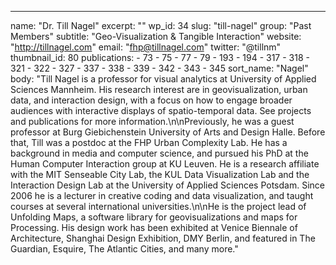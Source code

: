 ---
  name: "Dr. Till Nagel"
  excerpt: ""
  wp_id: 34
  slug: "till-nagel"
  group: "Past Members"
  subtitle: "Geo-Visualization & Tangible Interaction"
  website: "http://tillnagel.com"
  email: "fhp@tillnagel.com"
  twitter: "@tillnm"
  thumbnail_id: 80
  publications: 
    - 73
    - 75
    - 77
    - 79
    - 193
    - 194
    - 317
    - 318
    - 321
    - 322
    - 327
    - 337
    - 338
    - 339
    - 342
    - 343
    - 345
  sort_name: "Nagel"
  body: "Till Nagel is a professor for visual analytics at University of Applied Sciences Mannheim. His research interest are in geovisualization, urban data, and interaction design, with a focus on how to engage broader audiences with interactive displays of spatio-temporal data. See projects and publications for more information.\n\nPreviously, he was a guest professor at Burg Giebichenstein University of Arts and Design Halle. Before that, Till was a postdoc at the FHP Urban Complexity Lab. He has a background in media and computer science, and pursued his PhD at the Human Computer Interaction group at KU Leuven. He is a research affiliate with the MIT Senseable City Lab, the KUL Data Visualization Lab and the Interaction Design Lab at the University of Applied Sciences Potsdam. Since 2006 he is a lecturer in creative coding and data visualization, and taught courses at several international universities.\n\nHe is the project lead of Unfolding Maps, a software library for geovisualizations and maps for Processing. His design work has been exhibited at Venice Biennale of Architecture, Shanghai Design Exhibition, DMY Berlin, and featured in The Guardian, Esquire, The Atlantic Cities, and many more."
